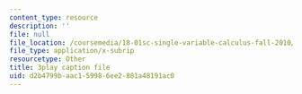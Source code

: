 ```yaml
---
content_type: resource
description: ''
file: null
file_location: /coursemedia/18-01sc-single-variable-calculus-fall-2010/d2b4799baac159986ee2881a48191ac0_PNTnmH6jsRI.srt
file_type: application/x-subrip
resourcetype: Other
title: 3play caption file
uid: d2b4799b-aac1-5998-6ee2-881a48191ac0
---
```

